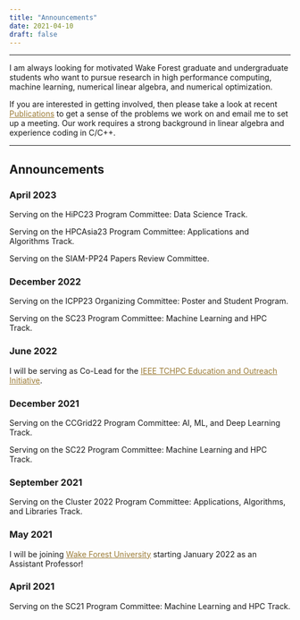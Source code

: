 ```yaml
---
title: "Announcements"
date: 2021-04-10
draft: false
---
```

---
<!-- #### Postdoctoral Research Fellowship opening!
Dr. Grey Ballard and I are seeking a postdoctoral research fellow (Ph.D. in Computer Science, Mathematics, Statistics, or a closely related field required) to work on the design, analysis and high-performance implementation of sparse matrix and tensor computations as part of the <a href="https://sparsitute.lbl.gov/" target=_blank style="color:#9C7C37;">Sparsitute</a>. We are particularly interested in scholars who have a strong background in numerical linear algebra, numerical analysis, and/or parallel and high-performance computing. <a href="https://wfu.wd1.myworkdayjobs.com/Staff_Career_Website_live/job/Winston-Salem-NC/Post-Doctoral-Researcher--Department-of-Computer-Science_R0005341" target=_blank style="color:#9C7C37;"> Please apply here!</a>

--- -->
I am always looking for motivated Wake Forest graduate and undergraduate students who want to pursue research in high performance computing, machine learning, numerical linear algebra, and numerical optimization.

If you are interested in getting involved, then please take a look at recent <a href=publications style="color:#9C7C37;">Publications</a> to get a sense of the problems we work on and email me to set up a meeting. Our work requires a strong background in linear algebra and experience coding in C/C++.

---
<a rel="me" href="https://mathstodon.xyz/@dvrknda_hpc"></a>

## Announcements

### April 2023
Serving on the HiPC23 Program Committee: Data Science Track.

Serving on the HPCAsia23 Program Committee: Applications and Algorithms Track.

Serving on the SIAM-PP24 Papers Review Committee.

### December 2022

Serving on the ICPP23 Organizing Committee: Poster and Student Program.

Serving on the SC23 Program Committee: Machine Learning and HPC Track.

### June 2022

I will be serving as Co-Lead for the <a href=https://tc.computer.org/tchpc/home-page/education-outreach/ target=_blank style="color:#9C7C37;">IEEE TCHPC Education and Outreach Initiative</a>.
### December 2021

Serving on the CCGrid22 Program Committee: AI, ML, and Deep Learning Track.

Serving on the SC22 Program Committee: Machine Learning and HPC Track.

### September 2021

Serving on the Cluster 2022 Program Committee: Applications, Algorithms, and Libraries Track.

### May 2021

I will be joining <a href=https://cs.wfu.edu target=_blank style="color:#9C7C37;">Wake Forest University</a> starting January 2022 as an Assistant Professor!

### April 2021

Serving on the SC21 Program Committee: Machine Learning and HPC Track.
